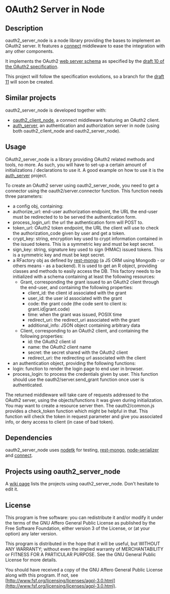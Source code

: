 # OAuth2 Server in Node

## Description

  oauth2_server_node is a node library providing the bases to implement an OAuth2 server. It features a [connect](https://github.com/senchalabs/connect) middleware to ease the integration with any other components.

It implements the OAuth2 [web server schema](http://tools.ietf.org/html/draft-ietf-oauth-v2-10#section-1.4.1) as specified by the [draft 10 of the OAuth2 specification](http://tools.ietf.org/html/draft-ietf-oauth-v2-10).

This project will follow the specification evolutions, so a branch for the [draft 11](http://tools.ietf.org/html/draft-ietf-oauth-v2-11) will soon be created.


## Similar projects

oauth2_server_node is developed together with:

 - [oauth2_client_node](https://github.com/AF83/oauth2_client_node), a connect middleware featuring an OAuth2 client.
 - [auth_server](https://github.com/AF83/auth_server), an authentication and authorization server in node (using both oauth2_client_node and oauth2_server_node).


## Usage

OAuth2_server_node is a library providing OAuth2 related methods and tools, no more. As such, you will have to set-up a certain amount of initializations / declarations to use it. A good example on how to use it is the [auth_server](https://github.com/AF83/auth_server) project.

To create an OAuth2 server using oauth2_server_node, you need to get a connector using the oauth2/server.connector function. This function needs three parameters:

 - a config obj, containing:
  - authorize_url: end-user authorization endpoint, the URL the end-user must be redirected to to be served the authentication form.
  - process_login_url: the url the authentication form will POST to.
  - token_url: OAuth2 token endpoint, the URL the client will use to check the authorization_code given by user and get a token.
  - crypt_key: string, encryption key used to crypt information contained in the issued tokens. This is a symmetric key and must be kept secret.
  - sign_key: string, signature key used to sign (HMAC) issued tokens. This is a symmetric key and must be kept secret.
 - a RFactory obj as defined by [rest-mongo](https://github.com/AF83/rest-mongo) (a JS ORM using Mongodb - or others means - as a backend). It is used to get an R object, providing classes and methods to easily access the DB. This factory needs to be initialized with a schema containing at least the following resources:
   - Grant, corresponding the grant issued to an OAuth2 client through the end-user, and containing the following properties:
     - client_id: the client id associated with the grant
     - user_id: the user id associated with the grant
     - code: the grant code (the code sent to client is: grant.id|grant.code)
     - time: when the grant was issued, POSIX time
     - redirect_uri: the redirect_uri associated with the grant
     - additional_info: JSON object containing arbitrary data
   - Client, corresponding to an OAuth2 client, and containing the following properties:
     - id: the OAuth2 client id
     - name: the OAuth2 client name
     - secret: the secret shared with the OAuth2 client
     - redirect_uri: the redirecting url associated with the client
 - an authentication object, providing the following functions:
  - login: function to render the login page to end user in browser.
  - process_login: to process the credentials given by user. This function should use the oauth2/server.send_grant function once user is authenticated.


The returned middleware will take care of requests addressed to the OAuth2 server, using the objects/functions it was given during initialization. You may want to create a resource server then. The oauth2/common.js provides a check_token function which might be helpful in that. This function will check the token in request parameter and give you associated info, or deny access to client (in case of bad token).


## Dependencies

oauth2_server_node uses [nodetk](https://github.com/AF83/nodetk) for testing, [rest-mongo](https://github.com/AF83/rest-mongo), [node-serializer](https://github.com/AF83/node-serializer) and [connect](https://github.com/senchalabs/connect).

## Projects using oauth2_server_node

A [wiki page](https://github.com/AF83/oauth2_server_node/wiki) lists the projects using oauth2_server_node. Don't hesitate to edit it.


## License

This program is free software: you can redistribute it and/or modify
it under the terms of the GNU Affero General Public License as published by
the Free Software Foundation, either version 3 of the License, or
(at your option) any later version.

This program is distributed in the hope that it will be useful,
but WITHOUT ANY WARRANTY; without even the implied warranty of
MERCHANTABILITY or FITNESS FOR A PARTICULAR PURPOSE.  See the
GNU General Public License for more details.

You should have received a copy of the GNU Affero General Public License
along with this program.  If not, see [http://www.fsf.org/licensing/licenses/agpl-3.0.html](http://www.fsf.org/licensing/licenses/agpl-3.0.html).


